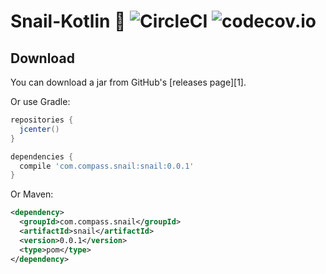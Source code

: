 # Snail-Kotlin 🐌 ![CircleCI](https://circleci.com/gh/UrbanCompass/Snail-Kotlin/tree/master.svg?style=shield&circle-token=02af7805c3430ec7945e0895b2108b4d9b348e85) ![codecov.io](https://codecov.io/gh/UrbanCompass/Snail-Kotlin/branch/master/graphs/badge.svg)

Download
--------
You can download a jar from GitHub's [releases page][1].

Or use Gradle:

```gradle
repositories {
  jcenter()
}

dependencies {
  compile 'com.compass.snail:snail:0.0.1'
}
```

Or Maven:

```xml
<dependency>
  <groupId>com.compass.snail</groupId>
  <artifactId>snail</artifactId>
  <version>0.0.1</version>
  <type>pom</type>
</dependency>
```

